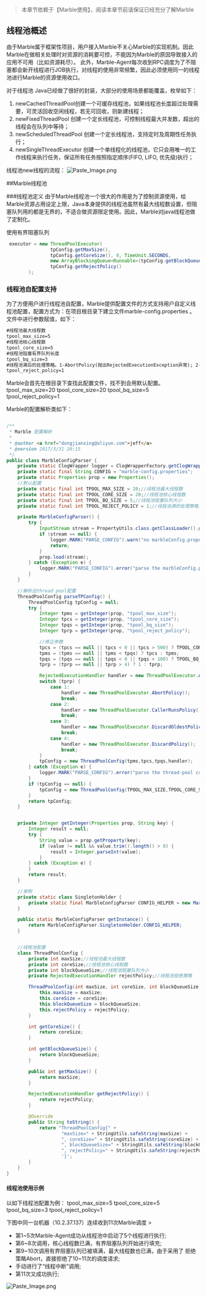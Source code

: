 > 本章节依赖于【Marble使用】，阅读本章节前请保证已经充分了解Marble

## 线程池概述
由于Marble属于框架性项目，用户接入Marble不关心Marble的实现机制。因此Marble在做相关处理时对资源的消耗要可控，不能因为Marble的原因导致接入的应用不可用（比如资源耗尽）。
此外，Marble-Agent每次收到RPC调度为了不阻塞都会新开线程进行JOB执行，对线程的使用非常频繁，因此必须使用同一的线程池进行Marble的资源使用收口。

对于线程池 Java已经做了很好的封装，大部分的使用场景都能覆盖，枚举如下：
1. newCachedThreadPool创建一个可缓存线程池，如果线程池长度超过处理需要，可灵活回收空闲线程，若无可回收，则新建线程；
2. newFixedThreadPool 创建一个定长线程池，可控制线程最大并发数，超出的线程会在队列中等待；
3. newScheduledThreadPool 创建一个定长线程池，支持定时及周期性任务执行；
4. newSingleThreadExecutor 创建一个单线程化的线程池，它只会用唯一的工作线程来执行任务，保证所有任务按照指定顺序(FIFO, LIFO, 优先级)执行；

线程池new线程的流程：
![Paste_Image.png](https://github.com/jeff-dong/marble/blob/master/document/resource/4678905-666cb2fd65393956)

##Marble线程池

###线程池定义
由于Marble线程池一个很大的作用是为了控制资源使用，给Marble资源占用设定上限，Java本身提供的线程池虽然有最大线程数设置，但阻塞队列用的都是无界的，不适合做资源限定使用。因此，Marble对java线程池做了定制化。

使用有界阻塞队列
``` java
 executor = new ThreadPoolExecutor(
                tpConfig.getMaxSize(),
                tpConfig.getCoreSize(), 0, TimeUnit.SECONDS,
                new ArrayBlockingQueue<Runnable>(tpConfig.getBlockQueueSize()),
                tpConfig.getRejectPolicy()
        );
```

### 线程池自配置支持
为了方便用户进行线程池自配置，Marble提供配置文件的方式支持用户自定义线程池配置，配置方式为：在项目根目录下建立文件marble-config.properties 。文件中进行参数赋值，如下：
``` xml
#线程池最大线程数
tpool_max_size=5
#线程池核心线程数
tpool_core_size=5
#线程池阻塞有界队列长度
tpool_bq_size=3
#线程池满后的处理策略。1-AbortPolicy(抛出RejectedExecutionException异常); 2-CallerRunsPolicy; 3-DiscardOldestPolicy 4-DiscardPolicy(不抛出异常)
tpool_reject_policy=1
```
Marble会首先在根目录下查找此配置文件，找不到会用默认配置。
tpool_max_size=20
tpool_core_size=20
tpool_bq_size=5
tpool_reject_policy=1

Marble的配置解析类如下：
``` java

/**
 * Marble 配置解析
 *
 * @author <a href="dongjianxing@aliyun.com">jeff</a>
 * @version 2017/3/31 20:15
 */
public class MarbleConfigParser {
    private static ClogWrapper logger = ClogWrapperFactory.getClogWrapper(MarbleConfigParser.class);
    private static final String CONFIG = "marble-config.properties";
    private static Properties prop = new Properties();
    //默认配置
    private static final int TPOOL_MAX_SIZE = 20;//线程池最大线程数
    private static final int TPOOL_CORE_SIZE = 20;//线程池核心线程数
    private static final int TPOOL_BQ_SIZE = 5;//线程池阻塞队列大小
    private static final int TPOOL_REJECT_POLICY = 1;//线程池满的处理策略. 1-AbortPolicy(抛出RejectedExecutionException异常）; 2-CallerRunsPolicy; 3-DiscardOldestPolicy 4-DiscardPolicy

    private MarbleConfigParser() {
        try {
            InputStream stream = PropertyUtils.class.getClassLoader().getResourceAsStream(CONFIG);
            if (stream == null) {
                logger.MARK("PARSE_CONFIG").warn("no marbleConfig.properties.xml is exist in the root directory of classpath, so default the config will be used.");
                return;
            }
            prop.load(stream);
        } catch (Exception e) {
            logger.MARK("PARSE_CONFIG").error("parse the marbleConfig.properties.xml in the root directory exception, detail: {}", Throwables.getStackTraceAsString(e));
        }
    }

    //解析出thread pool配置
    ThreadPoolConfig parseTPConfig() {
        ThreadPoolConfig tpConfig = null;
        try {
            Integer tpms = getInteger(prop, "tpool_max_size");
            Integer tpcs = getInteger(prop, "tpool_core_size");
            Integer tpqs = getInteger(prop, "tpool_bq_size");
            Integer tprp = getInteger(prop, "tpool_reject_policy");

            //修正参数
            tpcs = (tpcs == null || tpcs < 0 || tpcs > 500) ? TPOOL_CORE_SIZE : tpcs;
            tpms = (tpms == null || tpms < tpqs) ? tpcs : tpms;
            tpqs = (tpqs == null || tpqs < 0 || tpqs > 100) ? TPOOL_BQ_SIZE : tpqs;
            tprp = (tprp == null || tprp > 4) ? 1 : tprp;

            RejectedExecutionHandler handler = new ThreadPoolExecutor.AbortPolicy();
            switch (tprp) {
                case 1:
                    handler = new ThreadPoolExecutor.AbortPolicy();
                    break;
                case 2:
                    handler = new ThreadPoolExecutor.CallerRunsPolicy();
                    break;
                case 3:
                    handler = new ThreadPoolExecutor.DiscardOldestPolicy();
                    break;
                case 4:
                    handler = new ThreadPoolExecutor.DiscardPolicy();
                    break;
            }
            tpConfig = new ThreadPoolConfig(tpms,tpcs,tpqs,handler);
        } catch (Exception e) {
            logger.MARK("PARSE_CONFIG").error("parse the thread-pool config from marbleConfig.properties.xml exception, detail: {}", Throwables.getStackTraceAsString(e));
        }
        if (tpConfig == null) {
            tpConfig = new ThreadPoolConfig(TPOOL_MAX_SIZE,TPOOL_CORE_SIZE, TPOOL_BQ_SIZE, new ThreadPoolExecutor.DiscardPolicy());
        }
        return tpConfig;
    }


    private Integer getInteger(Properties prop, String key) {
        Integer result = null;
        try {
            String value = prop.getProperty(key);
            if (value != null && value.trim().length() > 0) {
                result = Integer.parseInt(value);
            }
        } catch (Exception e) {
        }
        return result;
    }

    //单例
    private static class SingletonHolder {
        private static final MarbleConfigParser CONFIG_HELPER = new MarbleConfigParser();
    }

    public static MarbleConfigParser getInstance() {
        return MarbleConfigParser.SingletonHolder.CONFIG_HELPER;
    }


    //线程池配置
    class ThreadPoolConfig {
        private int maxSize;//线程池最大线程数
        private int coreSize;//线程池核心线程数
        private int blockQueueSize;//线程池阻塞队列大小
        private RejectedExecutionHandler rejectPolicy;//线程池拒绝策略

        ThreadPoolConfig(int maxSize, int coreSize, int blockQueueSize, RejectedExecutionHandler rejectPolicy) {
            this.maxSize = maxSize;
            this.coreSize = coreSize;
            this.blockQueueSize = blockQueueSize;
            this.rejectPolicy = rejectPolicy;
        }

        int getCoreSize() {
            return coreSize;
        }

        int getBlockQueueSize() {
            return blockQueueSize;
        }

        public int getMaxSize() {
            return maxSize;
        }

        RejectedExecutionHandler getRejectPolicy() {
            return rejectPolicy;
        }

        @Override
        public String toString() {
            return "ThreadPoolConfig{" +
                    "maxSize=" + StringUtils.safeString(maxSize) +
                    ", coreSize=" + StringUtils.safeString(coreSize) +
                    ", blockQueueSize=" + StringUtils.safeString(blockQueueSize) +
                    ", rejectPolicy=" + StringUtils.safeString(rejectPolicy.getClass().getSimpleName()) +
                    '}';
        }
    }
}
````
#### 线程池使用示例
以如下线程池配置为例：
tpool_max_size=5
tpool_core_size=5
tpool_bq_size=3
tpool_reject_policy=1

下图中同一台机器（10.2.37.137）连续收到11次Marble调度 >
* 第1~5次Marble-Agent成功从线程池中启动了5个线程进行执行;
* 第6~8次调用，核心线程数已满，有界阻塞队列开始进行填充;
* 第9~10次调用有界阻塞队列已被填满，最大线程数也已满，由于采用了 拒绝策略Abort，直接拒绝了10~11次的调度请求;
* 手动进行了“线程中断”调用;
* 第11次又成功执行;

![Paste_Image.png](https://github.com/jeff-dong/marble/blob/master/document/resource/4678905-b9143c5aeb827d80)